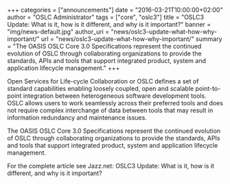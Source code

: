 +++
categories = ["announcements"]
date = "2016-03-21T10:00:00+02:00"
author = "OSLC Administrator"
tags = ["core", "oslc3"]
title = "OSLC3 Update: What is it, how is it different, and why is it important?"
banner = "img/news-default.jpg"
author_uri = "news/oslc3-update-what-how-why-important/"
url = "news/oslc3-update-what-how-why-important/"
summary = "The OASIS OSLC Core 3.0 Specifications represent the continued evolution of OSLC through collaborating organizations to provide the standards, APIs and tools that support integrated product, system and application lifecycle management."
+++

Open Services for Life-cycle Collaboration or OSLC defines a set of standard capabilities enabling loosely coupled, open and scalable point-to-point integration between heterogeneous software development tools. OSLC allows users to work seamlessly across their preferred tools and does not require complex interchange of data between tools that may result in information redundancy and maintenance issues.

The OASIS OSLC Core 3.0 Specifications represent the continued evolution of OSLC through collaborating organizations to provide the standards, APIs and tools that support integrated product, system and application lifecycle management.

For the complete article see Jazz.net: OSLC3 Update: What is it, how is it different, and why is it important?
